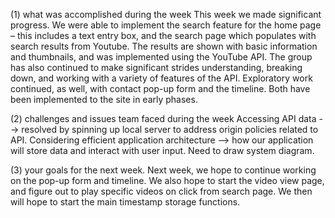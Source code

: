 (1) what was accomplished during the week
	This week we made significant progress. We were able to implement the search feature for the home page – this includes a text entry box, and the search page which populates with search results from Youtube. The results are shown with basic information and thumbnails, and was implemented using the YouTube API. The group has also continued to make significant strides understanding, breaking down, and working with a variety of features of the API.
	Exploratory work continued, as well, with contact pop-up form and the timeline. Both have been implemented to the site in early phases.

(2) challenges and issues team faced during the week
        Accessing API data --> resolved by spinning up local server to address origin policies related to API.
        Considering efficient application architecture --> how our application will store data and interact with user input. Need to draw system diagram.

(3) your goals for the next week.
        Next week, we hope to continue working on the pop-up form and timeline. We also hope to start the video view page, and figure out to play
        specific videos on click from search page. We then will hope to start the main timestamp storage functions.
